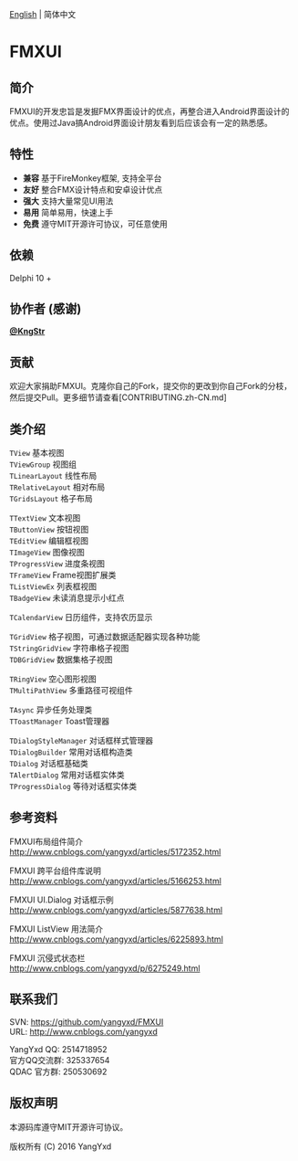 [English](README.md) | 简体中文

FMXUI
==========

## 简介
  FMXUI的开发忠旨是发掘FMX界面设计的优点，再整合进入Android界面设计的优点。使用过Java搞Android界面设计朋友看到后应该会有一定的熟悉感。 
  
## 特性
  - **兼容** 基于FireMonkey框架, 支持全平台
  - **友好** 整合FMX设计特点和安卓设计优点
  - **强大** 支持大量常见UI用法
  - **易用** 简单易用，快速上手
  - **免费** 遵守MIT开源许可协议，可任意使用

## 依赖
  Delphi 10 +
  
## 协作者 (感谢)
  **[@KngStr](https://github.com/KngStr)**
  
## 贡献
  欢迎大家捐助FMXUI。克隆你自己的Fork，提交你的更改到你自己Fork的分枝，然后提交Pull。更多细节请查看[CONTRIBUTING.zh-CN.md]
  
## 类介绍

  `TView`  基本视图  
  `TViewGroup` 视图组  
  `TLinearLayout` 线性布局  
  `TRelativeLayout` 相对布局  
  `TGridsLayout` 格子布局  
    
  `TTextView` 文本视图  
  `TButtonView` 按钮视图  
  `TEditView` 编辑框视图  
  `TImageView` 图像视图  
  `TProgressView` 进度条视图  
  `TFrameView` Frame视图扩展类  
  `TListViewEx` 列表框视图  
  `TBadgeView` 未读消息提示小红点  
    
  `TCalendarView` 日历组件，支持农历显示  
    
  `TGridView` 格子视图，可通过数据适配器实现各种功能  
  `TStringGridView` 字符串格子视图  
  `TDBGridView` 数据集格子视图  
    
  `TRingView` 空心图形视图  
  `TMultiPathView` 多重路径可视组件  
    
  `TAsync` 异步任务处理类  
  `TToastManager` Toast管理器  
    
  `TDialogStyleManager` 对话框样式管理器  
  `TDialogBuilder` 常用对话框构造类  
  `TDialog` 对话框基础类  
  `TAlertDialog` 常用对话框实体类  
  `TProgressDialog` 等待对话框实体类      
  
## 参考资料

  FMXUI布局组件简介  
  http://www.cnblogs.com/yangyxd/articles/5172352.html  
    
  FMXUI 跨平台组件库说明  
  http://www.cnblogs.com/yangyxd/articles/5166253.html  
    
  FMXUI UI.Dialog 对话框示例  
  http://www.cnblogs.com/yangyxd/articles/5877638.html  
    
  FMXUI ListView 用法简介  
  http://www.cnblogs.com/yangyxd/articles/6225893.html  
    
  FMXUI 沉侵式状态栏  
  http://www.cnblogs.com/yangyxd/p/6275249.html  
  
## 联系我们
  SVN: https://github.com/yangyxd/FMXUI  
  URL: http://www.cnblogs.com/yangyxd  
    
  YangYxd QQ: 2514718952   
  官方QQ交流群: 325337654  
  QDAC 官方群: 250530692  

## 版权声明
  本源码库遵守MIT开源许可协议。
  
  版权所有 (C) 2016 YangYxd
